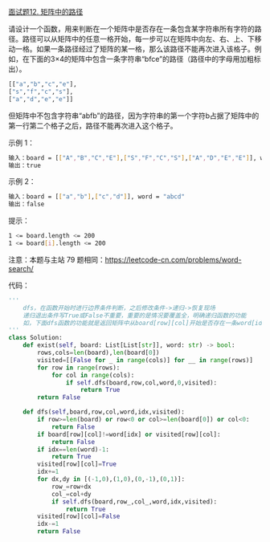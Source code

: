 [面试题12. 矩阵中的路径](https://leetcode-cn.com/problems/ju-zhen-zhong-de-lu-jing-lcof/)

请设计一个函数，用来判断在一个矩阵中是否存在一条包含某字符串所有字符的路径。路径可以从矩阵中的任意一格开始，每一步可以在矩阵中向左、右、上、下移动一格。如果一条路径经过了矩阵的某一格，那么该路径不能再次进入该格子。例如，在下面的3×4的矩阵中包含一条字符串“bfce”的路径（路径中的字母用加粗标出）。
```sh
[["a","b","c","e"],
["s","f","c","s"],
["a","d","e","e"]]
```
但矩阵中不包含字符串“abfb”的路径，因为字符串的第一个字符b占据了矩阵中的第一行第二个格子之后，路径不能再次进入这个格子。

示例 1：
```sh
输入：board = [["A","B","C","E"],["S","F","C","S"],["A","D","E","E"]], word = "ABCCED"
输出：true
```

示例 2：
```sh
输入：board = [["a","b"],["c","d"]], word = "abcd"
输出：false
```

提示：
```sh
1 <= board.length <= 200
1 <= board[i].length <= 200
```
注意：本题与主站 79 题相同：https://leetcode-cn.com/problems/word-search/

代码：
```python
'''
    dfs，在函数开始时进行边界条件判断，之后修改条件->递归->恢复现场
    递归退出条件写True或False不重要，重要的是情况要覆盖全，明确递归函数的功能
    如，下面dfs函数的功能就是返回矩阵中从board[row][col]开始是否存在一条word[idx:]的路径，存在返回True，否则False
'''
class Solution:
    def exist(self, board: List[List[str]], word: str) -> bool:
        rows,cols=len(board),len(board[0])
        visited=[[False for _ in range(cols)] for __ in range(rows)]
        for row in range(rows):
            for col in range(cols):
                if self.dfs(board,row,col,word,0,visited):
                    return True
        return False

    def dfs(self,board,row,col,word,idx,visited):
        if row>=len(board) or row<0 or col>=len(board[0]) or col<0:
            return False
        if board[row][col]!=word[idx] or visited[row][col]:
            return False
        if idx==len(word)-1:
            return True
        visited[row][col]=True
        idx+=1
        for dx,dy in [(-1,0),(1,0),(0,-1),(0,1)]:
            row_=row+dx
            col_=col+dy
            if self.dfs(board,row_,col_,word,idx,visited):
                return True
        visited[row][col]=False
        idx-=1
        return False
```
